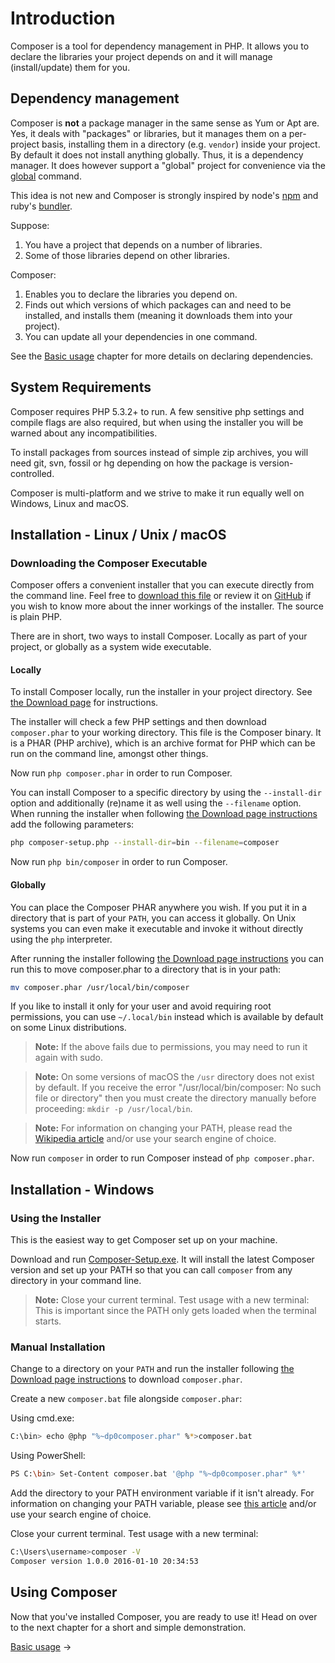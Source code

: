 # Introduction

Composer is a tool for dependency management in PHP. It allows you to declare
the libraries your project depends on and it will manage (install/update) them
for you.

## Dependency management

Composer is **not** a package manager in the same sense as Yum or Apt are. Yes,
it deals with "packages" or libraries, but it manages them on a per-project
basis, installing them in a directory (e.g. `vendor`) inside your project. By
default it does not install anything globally. Thus, it is a dependency
manager. It does however support a "global" project for convenience via the
[global](03-cli.md#global) command.

This idea is not new and Composer is strongly inspired by node's
[npm](https://www.npmjs.com/) and ruby's [bundler](https://bundler.io/).

Suppose:

1. You have a project that depends on a number of libraries.
2. Some of those libraries depend on other libraries.

Composer:

1. Enables you to declare the libraries you depend on.
2. Finds out which versions of which packages can and need to be installed, and
   installs them (meaning it downloads them into your project).
3. You can update all your dependencies in one command.

See the [Basic usage](01-basic-usage.md) chapter for more details on declaring
dependencies.

## System Requirements

Composer requires PHP 5.3.2+ to run. A few sensitive php settings and compile
flags are also required, but when using the installer you will be warned about
any incompatibilities.

To install packages from sources instead of simple zip archives, you will need
git, svn, fossil or hg depending on how the package is version-controlled.

Composer is multi-platform and we strive to make it run equally well on Windows,
Linux and macOS.

## Installation - Linux / Unix / macOS

### Downloading the Composer Executable

Composer offers a convenient installer that you can execute directly from the
command line. Feel free to [download this file](https://getcomposer.org/installer)
or review it on [GitHub](https://github.com/composer/getcomposer.org/blob/master/web/installer)
if you wish to know more about the inner workings of the installer. The source
is plain PHP.

There are in short, two ways to install Composer. Locally as part of your
project, or globally as a system wide executable.

#### Locally

To install Composer locally, run the installer in your project directory. See
[the Download page](https://getcomposer.org/download/) for instructions.

The installer will check a few PHP settings and then download `composer.phar`
to your working directory. This file is the Composer binary. It is a PHAR
(PHP archive), which is an archive format for PHP which can be run on
the command line, amongst other things.

Now run `php composer.phar` in order to run Composer.

You can install Composer to a specific directory by using the `--install-dir`
option and additionally (re)name it as well using the `--filename` option. When
running the installer when following
[the Download page instructions](https://getcomposer.org/download/) add the
following parameters:

```sh
php composer-setup.php --install-dir=bin --filename=composer
```

Now run `php bin/composer` in order to run Composer.

#### Globally

You can place the Composer PHAR anywhere you wish. If you put it in a directory
that is part of your `PATH`, you can access it globally. On Unix systems you
can even make it executable and invoke it without directly using the `php`
interpreter.

After running the installer following [the Download page instructions](https://getcomposer.org/download/)
you can run this to move composer.phar to a directory that is in your path:

```sh
mv composer.phar /usr/local/bin/composer
```

If you like to install it only for your user and avoid requiring root permissions,
you can use `~/.local/bin` instead which is available by default on some
Linux distributions.

> **Note:** If the above fails due to permissions, you may need to run it again
> with sudo.

> **Note:** On some versions of macOS the `/usr` directory does not exist by
> default. If you receive the error "/usr/local/bin/composer: No such file or
> directory" then you must create the directory manually before proceeding:
> `mkdir -p /usr/local/bin`.

> **Note:** For information on changing your PATH, please read the
> [Wikipedia article](https://en.wikipedia.org/wiki/PATH_(variable)) and/or use
> your search engine of choice.

Now run `composer` in order to run Composer instead of `php composer.phar`.

## Installation - Windows

### Using the Installer

This is the easiest way to get Composer set up on your machine.

Download and run
[Composer-Setup.exe](https://getcomposer.org/Composer-Setup.exe). It will
install the latest Composer version and set up your PATH so that you can
call `composer` from any directory in your command line.

> **Note:** Close your current terminal. Test usage with a new terminal: This is
> important since the PATH only gets loaded when the terminal starts.

### Manual Installation

Change to a directory on your `PATH` and run the installer following
[the Download page instructions](https://getcomposer.org/download/)
to download `composer.phar`.

Create a new `composer.bat` file alongside `composer.phar`:

Using cmd.exe:

```sh
C:\bin> echo @php "%~dp0composer.phar" %*>composer.bat
```

Using PowerShell:

```sh
PS C:\bin> Set-Content composer.bat '@php "%~dp0composer.phar" %*'
```

Add the directory to your PATH environment variable if it isn't already.
For information on changing your PATH variable, please see
[this article](https://www.computerhope.com/issues/ch000549.htm) and/or
use your search engine of choice.

Close your current terminal. Test usage with a new terminal:

```sh
C:\Users\username>composer -V
Composer version 1.0.0 2016-01-10 20:34:53
```

## Using Composer

Now that you've installed Composer, you are ready to use it! Head on over to the
next chapter for a short and simple demonstration.

[Basic usage](01-basic-usage.md) &rarr;
